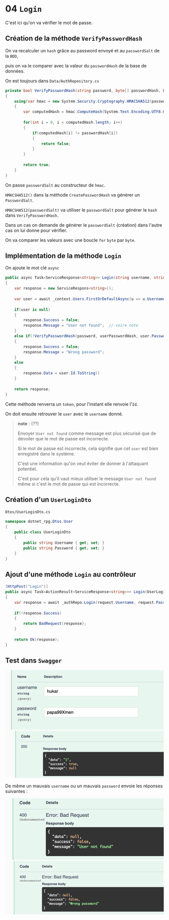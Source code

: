 # 04 `Login`

C'est ici qu'on va vérifier le mot de passe.



## Création de la méthode `VerifyPasswordHash`

On va recalculer un `hash` grâce au password envoyé et au `passwordSalt` de la `BDD`, 

puis on va le comparer avec la valeur du `passwordHash` de la base de données.

On est toujours dans `Data/AuthRepository.cs`

```cs
private bool VerifyPasswordHash(string password, byte[] passwordHash, byte[] passwordSalt)
{
	using(var hmac = new System.Security.Cryptography.HMACSHA512(passwordSalt))
    {
        var computedHash = hmac.ComputeHash(System.Text.Encoding.UTF8.GetBytes(password));
        
        for(int i = 0, i < computedHash.length; i++)
        {
            if(computedHash[i] != passwordHash[i])
            {
                return false;
            }
        }
        
        return true;
    }
}
```

On passe `passwordSalt` au constructeur de `hmac`.

`HMACSHA512()` dans la méthode `CreatePasswordHash` va générer un `PasswordSalt`.

`HMACSHA512(passwordSalt)` va utiliser le `passwordSalt` pour générer le `hash` dans `VerifyPasswordHash`.

Dans un cas on demande de générer le `passwordSalt` (création) dans l'autre cas on lui donne pour vérifier.

On va comparer les valeurs avec une boucle `for` `byte` par `byte`.

## Implémentation de la méthode `Login`

On ajoute le mot clé `async`

```cs
public async Task<ServiceResponse<string>> Login(string username, string password)
{
    var response = new ServiceRespons<string>();
    
    var user = await _context.Users.FirstOrDefaultAsync(u => u.Username.ToLower().Equals(username.ToLower()));
    
    if(user is null)
    {
        response.Success = false;
        response.Message = "User not found";  // voire note
    }
    else if(!VerifyPasswordHash(password, userPasswordHash, user.PasswordSalt))
    {
        response.Success = false;
        response.Message = "Wrong password";
    }
    else
    {
        response.Data = user.Id.ToString()
    }
    
    return response;
}
```

Cette méthode renverra un `token`, pour l'instant elle renvoie l'`Id`.

On doit ensuite retrouver le `user` avec le `username` donné.

> **note** : (??)
>
> Envoyer `User not found` comme message est plus sécurisé que de dévoiler que le mot de passe est incorrecte.
>
> Si le mot de passe est incorrecte, cela signifie que cet `user` est bien enregistré dans le système.
>
> C'est une information qu'on veut éviter de donner à l'attaquant potentiel.
>
> C'est pour cela qu'il vaut mieux utiliser le message `User not found` même si c'est le mot de passe qui est incorrecte. 



## Création d'un `UserLoginDto`

`Dtos/UserLoginDto.cs`

```cs
namespace dotnet_rpg.Dtos.User
{
    public class UserLoginDto
    {
        public string Username { get; set; }
        public string Password { get; set; }
    }
}
```



## Ajout d'une méthode `Login` au contrôleur

```cs
[HttpPost("Login")]
public async Task<ActionResult<ServiceResponse<string>>> Login(UserLoginDto request)
{
    var response = await _authRepo.Login(request.Username, request.Password);
    
    if(!response.Success)
    {
        return BadRequest(response);
    }
    
    return Ok(response);
}
```



## Test dans `Swagger`

<img src="assets/enter-login.png" alt="enter-login" style="zoom:50%;" />

<img src="assets/response-login.png" alt="response-login" style="zoom:50%;" />

De même un mauvais `username` ou un mauvais `password` envoie les réponses suivantes :

<img src="assets/bad-username.png" alt="bad-username" style="zoom:50%;" />

<img src="assets/wrong-password.png" alt="wrong-password" style="zoom:50%;" />


